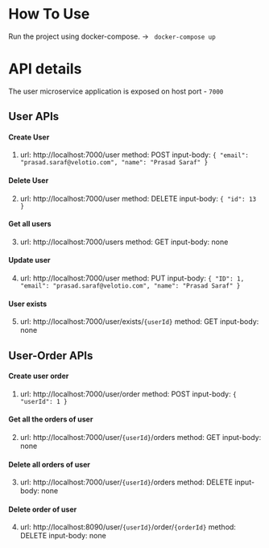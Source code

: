 # How To Use

Run the project using docker-compose. -> ``` docker-compose up```

# API details

The user microservice application is exposed on host port - ```7000```

## User APIs

#### Create User
1.
    url: http://localhost:7000/user
    method: POST
    input-body: ``` { "email": "prasad.saraf@velotio.com", "name": "Prasad Saraf" } ```
    
#### Delete User
2.
    url: http://localhost:7000/user
    method: DELETE
    input-body: ``` { "id": 13 } ```

#### Get all users
3.
    url: http://localhost:7000/users
    method: GET
    input-body: none

#### Update user
4.
    url: http://localhost:7000/user
    method: PUT
    input-body: ``` { "ID": 1, "email": "prasad.saraf@velotio.com", "name": "Prasad Saraf" } ```

#### User exists
5.
    url: http://localhost:7000/user/exists/```{userId}```
    method: GET
    input-body: none

## User-Order APIs

#### Create user order
1.
    url: http://localhost:7000/user/order
    method: POST
    input-body: ```{ "userId": 1 }```

#### Get all the orders of user
2.
    url: http://localhost:7000/user/```{userId}```/orders
    method: GET
    input-body: none

#### Delete all orders of user
3.
    url: http://localhost:7000/user/```{userId}```/orders
    method: DELETE
    input-body: none

#### Delete order of user
4.
    url: http://localhost:8090/user/```{userId}```/order/```{orderId}```
    method: DELETE
    input-body: none